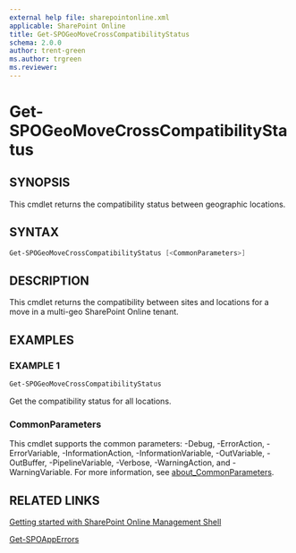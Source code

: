 ```yaml
---
external help file: sharepointonline.xml
applicable: SharePoint Online
title: Get-SPOGeoMoveCrossCompatibilityStatus
schema: 2.0.0
author: trent-green
ms.author: trgreen
ms.reviewer:
---
```


# Get-SPOGeoMoveCrossCompatibilityStatus

## SYNOPSIS

This cmdlet returns the compatibility status between geographic locations.

## SYNTAX

```powershell
Get-SPOGeoMoveCrossCompatibilityStatus [<CommonParameters>]
```

## DESCRIPTION

This cmdlet returns the compatibility between sites and locations for a move in a multi-geo SharePoint Online tenant.

## EXAMPLES

### EXAMPLE 1

```powershell
Get-SPOGeoMoveCrossCompatibilityStatus
```

Get the compatibility status for all locations.

### CommonParameters

This cmdlet supports the common parameters: -Debug, -ErrorAction, -ErrorVariable, -InformationAction, -InformationVariable, -OutVariable, -OutBuffer, -PipelineVariable, -Verbose, -WarningAction, and -WarningVariable. For more information, see [about_CommonParameters](https://go.microsoft.com/fwlink/?LinkID=113216).

## RELATED LINKS

[Getting started with SharePoint Online Management Shell](https://docs.microsoft.com/powershell/sharepoint/sharepoint-online/connect-sharepoint-online?view=sharepoint-ps)

[Get-SPOAppErrors](Get-SPOAppErrors.md)
